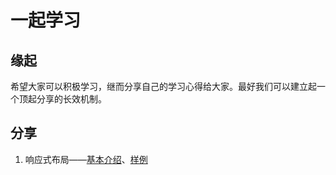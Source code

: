 # 一起学习

## 缘起
希望大家可以积极学习，继而分享自己的学习心得给大家。最好我们可以建立起一个顶起分享的长效机制。

## 分享
1. 响应式布局——[基本介绍](https://github.com/BestACE/learning/blob/master/01responsive/rwd.md)、[样例](bestace.github.io/learning/rwd.html)
